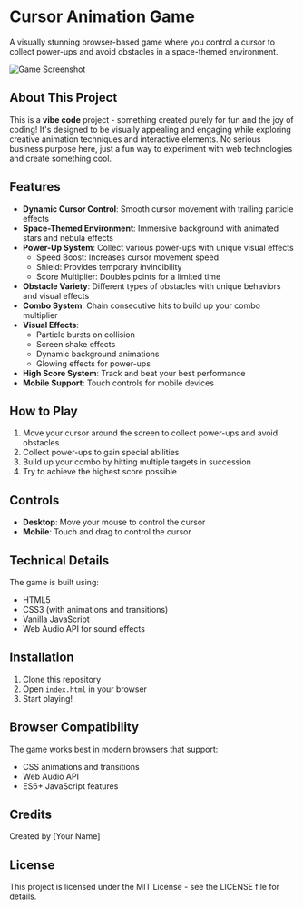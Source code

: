 # Cursor Animation Game

A visually stunning browser-based game where you control a cursor to collect power-ups and avoid obstacles in a space-themed environment.

![Game Screenshot](./assets/images/game-screenshot.png)

## About This Project

This is a **vibe code** project - something created purely for fun and the joy of coding! It's designed to be visually appealing and engaging while exploring creative animation techniques and interactive elements. No serious business purpose here, just a fun way to experiment with web technologies and create something cool.

## Features

- **Dynamic Cursor Control**: Smooth cursor movement with trailing particle effects
- **Space-Themed Environment**: Immersive background with animated stars and nebula effects
- **Power-Up System**: Collect various power-ups with unique visual effects
  - Speed Boost: Increases cursor movement speed
  - Shield: Provides temporary invincibility
  - Score Multiplier: Doubles points for a limited time
- **Obstacle Variety**: Different types of obstacles with unique behaviors and visual effects
- **Combo System**: Chain consecutive hits to build up your combo multiplier
- **Visual Effects**: 
  - Particle bursts on collision
  - Screen shake effects
  - Dynamic background animations
  - Glowing effects for power-ups
- **High Score System**: Track and beat your best performance
- **Mobile Support**: Touch controls for mobile devices

## How to Play

1. Move your cursor around the screen to collect power-ups and avoid obstacles
2. Collect power-ups to gain special abilities
3. Build up your combo by hitting multiple targets in succession
4. Try to achieve the highest score possible

## Controls

- **Desktop**: Move your mouse to control the cursor
- **Mobile**: Touch and drag to control the cursor

## Technical Details

The game is built using:
- HTML5
- CSS3 (with animations and transitions)
- Vanilla JavaScript
- Web Audio API for sound effects

## Installation

1. Clone this repository
2. Open `index.html` in your browser
3. Start playing!

## Browser Compatibility

The game works best in modern browsers that support:
- CSS animations and transitions
- Web Audio API
- ES6+ JavaScript features

## Credits

Created by [Your Name]

## License

This project is licensed under the MIT License - see the LICENSE file for details. 